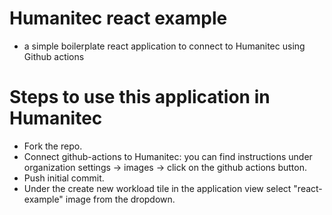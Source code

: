 # Humanitec react example

- a simple boilerplate react application to connect to Humanitec using Github actions

# Steps to use this application in Humanitec

- Fork the repo.
- Connect github-actions to Humanitec: you can find instructions under organization settings -> images -> click on the github actions button.
- Push initial commit.
- Under the create new workload tile in the application view select "react-example" image from the dropdown.
